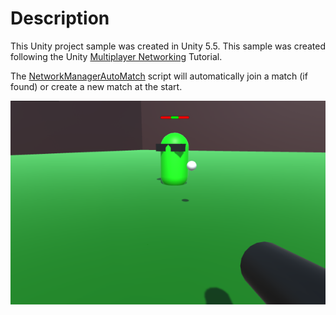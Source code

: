 # Description

This Unity project sample was created in Unity 5.5. This sample was created following the Unity [Multiplayer Networking](https://unity3d.com/learn/tutorials/topics/multiplayer-networking) Tutorial.

The [NetworkManagerAutoMatch](https://github.com/tgraupmann/UnityNetworkingAutoMatch/blob/master/Assets/NetworkingAutoMatch/Scripts/NetworkManagerAutoMatch.cs) script will automatically join a match (if found) or create a new match at the start.

![image_1](images/image_1.png)
